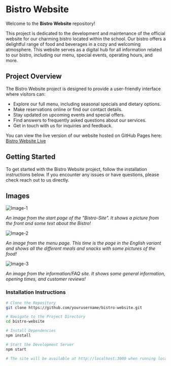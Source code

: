 # Bistro Website

Welcome to the **Bistro Website** repository!

This project is dedicated to the development and maintenance of the official website for our charming bistro located within the school. Our bistro offers a delightful range of food and beverages in a cozy and welcoming atmosphere. This website serves as a digital hub for all information related to our bistro, including our menu, special events, operating hours, and more.

## Project Overview

The Bistro Website project is designed to provide a user-friendly interface where visitors can:

- Explore our full menu, including seasonal specials and dietary options.
- Make reservations online or find our contact details.
- Stay updated on upcoming events and special offers.
- Find answers to frequently asked questions about our services.
- Get in touch with us for inquiries and feedback.

You can view the live version of our website hosted on GitHub Pages here: [Bistro Website Live](https://jolomolokolo.github.io/Bistro-Site/)

## Getting Started

To get started with the Bistro Website project, follow the installation instructions below. If you encounter any issues or have questions, please check reach out to us directly.

## Images

![Image-1](https://github.com/user-attachments/assets/c032a81f-0051-4887-82c8-0d8cdb486d6d)

*An image from the start page of the "Bistro-Site". It shows a picture from the front and some text about the Bistro!*

![Image-2](https://github.com/user-attachments/assets/eb49c497-3431-4653-8ced-e4ebcfb45b1a)

*An image from the menu page. This time is the page in the English variant and shows all the different meals and snacks with some pictures of the food!*

![Image-3](https://github.com/user-attachments/assets/50583247-746b-4a60-9d19-884a7a0f6d25)

*An image from the information/FAQ site. It shows some general information, opening times, and customer reviews!*

### Installation Instructions

```bash
# Clone the Repository
git clone https://github.com/yourusername/bistro-website.git

# Navigate to the Project Directory
cd bistro-website

# Install Dependencies
npm install

# Start the Development Server
npm start

# The site will be available at http://localhost:3000 when running locally.

